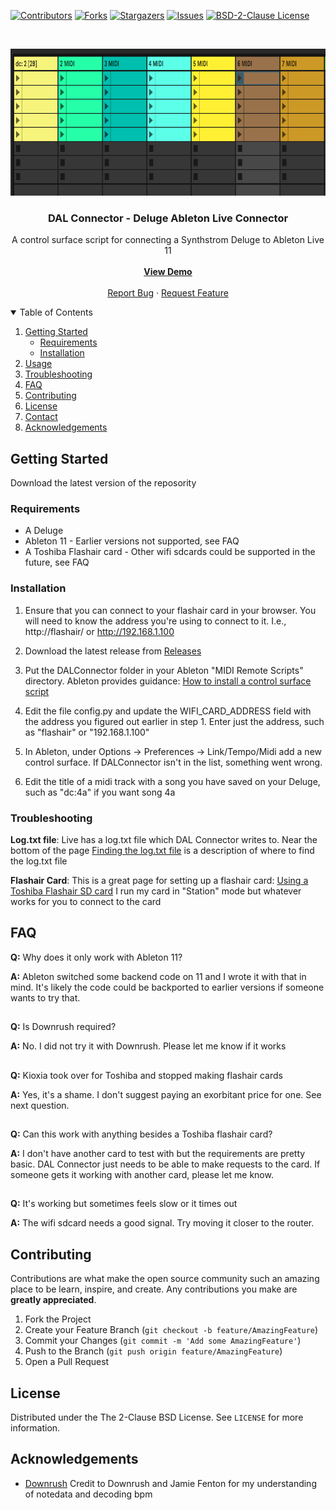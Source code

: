 <!-- PROJECT SHIELDS -->
[![Contributors][contributors-shield]][contributors-url]
[![Forks][forks-shield]][forks-url]
[![Stargazers][stars-shield]][stars-url]
[![Issues][issues-shield]][issues-url]
[![BSD-2-Clause License][license-shield]][license-url]


<!-- PROJECT LOGO -->
<br />
<p align="center">
  <a href="https://github.com/baronrabban/dalconnector">
    <img src="images/logo.png" alt="Logo" width="843" height="235">
  </a>

  <h3 align="center">DAL Connector - Deluge Ableton Live Connector</h3>

  <p align="center">
    A control surface script for connecting a Synthstrom Deluge to Ableton Live 11
    <br />
    <br />
    <a href="https://youtu.be/ZGC71gpfkwQ&vq=hd1080"><strong>View Demo</strong></a>
    <br />
    <br />
    <a href="https://github.com/baronrabban/dalconnector/issues">Report Bug</a>
    ·
    <a href="https://github.com/baronrabban/dalconnector/issues">Request Feature</a>
  </p>
</p>





<!-- TABLE OF CONTENTS -->
<details open="open">
  <summary>Table of Contents</summary>
  <ol>
    <li>
      <a href="#getting-started">Getting Started</a>
      <ul>
        <li><a href="#requirements">Requirements</a></li>
        <li><a href="#installation">Installation</a></li>
      </ul>
    </li>
    <li><a href="#usage">Usage</a></li>
    <li><a href="#Troubleshooting">Troubleshooting</a></li>
    <li><a href="#FAQ">FAQ</a></li>
    <li><a href="#contributing">Contributing</a></li>
    <li><a href="#license">License</a></li>
    <li><a href="#contact">Contact</a></li>
    <li><a href="#acknowledgements">Acknowledgements</a></li>
  </ol>
</details>




<!-- GETTING STARTED -->
## Getting Started

Download the latest version of the reposority

### Requirements

* A Deluge
* Ableton 11 - Earlier versions not supported, see FAQ
* A Toshiba Flashair card - Other wifi sdcards could be supported in the future, see FAQ


### Installation

1. Ensure that you can connect to your flashair card in your browser.  You will need to know the address you're using to connect to it.  I.e., http://flashair/   or http://192.168.1.100

2. Download the latest release from [Releases](https://github.com/baronrabban/dalconnector/releases)

3. Put the DALConnector folder in your Ableton "MIDI Remote Scripts" directory.  Ableton provides guidance:  [How to install a control surface script](https://help.ableton.com/hc/en-us/articles/209072009-Installing-third-party-remote-scripts)

4. Edit the file config.py and update the WIFI_CARD_ADDRESS field with the address you figured out earlier in step 1.  Enter just the address, such as "flashair" or "192.168.1.100"

5. In Ableton, under Options -> Preferences -> Link/Tempo/Midi add a new control surface.  If DALConnector isn't in the list, something went wrong.

6. Edit the title of a midi track with a song you have saved on your Deluge, such as "dc:4a" if you want song 4a


<!-- Troubleshooting -->
### Troubleshooting

**Log.txt file**:
Live has a log.txt file which DAL Connector writes to.  Near the bottom of the page [Finding the log.txt file](https://help.ableton.com/hc/en-us/articles/209071629-Where-to-find-Crash-Reports) is a description of where to find the log.txt file

**Flashair Card**:
This is a great page for setting up a flashair card:  [Using a Toshiba Flashair SD card](https://mattshub.com/blogs/blog/flashair-sd-card)
I run my card in "Station" mode but whatever works for you to connect to the card


<!-- FAQ -->
## FAQ

**Q:** Why does it only work with Ableton 11?

 **A:** Ableton switched some backend code on 11 and I wrote it with that in mind.  It's likely the code could be backported to earlier versions if someone wants to try that.
##

**Q:** Is Downrush required?

 **A:** No.  I did not try it with Downrush.  Please let me know if it works
##

**Q:** Kioxia took over for Toshiba and stopped making flashair cards

 **A:** Yes, it's a shame.  I don't suggest paying an exorbitant price for one.  See next question.
##

**Q:** Can this work with anything besides a Toshiba flashair card?

 **A:** I don't have another card to test with but the requirements are pretty basic.  DAL Connector just needs to be able to make requests to the card.  If someone gets it working with another card, please let me know.
##

**Q:** It's working but sometimes feels slow or it times out

 **A:** The wifi sdcard needs a good signal.  Try moving it closer to the router.
##



<!-- CONTRIBUTING -->
## Contributing

Contributions are what make the open source community such an amazing place to be learn, inspire, and create. Any contributions you make are **greatly appreciated**.

1. Fork the Project
2. Create your Feature Branch (`git checkout -b feature/AmazingFeature`)
3. Commit your Changes (`git commit -m 'Add some AmazingFeature'`)
4. Push to the Branch (`git push origin feature/AmazingFeature`)
5. Open a Pull Request



<!-- LICENSE -->
## License

Distributed under the The 2-Clause BSD License. See `LICENSE` for more information.




<!-- ACKNOWLEDGEMENTS -->
## Acknowledgements
* [Downrush](https://github.com/jamiefaye/downrush)  Credit to Downrush and Jamie Fenton for my understanding of notedata and decoding bpm




<!-- MARKDOWN LINKS & IMAGES -->
<!-- https://www.markdownguide.org/basic-syntax/#reference-style-links -->
[contributors-shield]: https://img.shields.io/github/contributors/baronrabban/dalconnector.svg?style=for-the-badge
[contributors-url]: https://github.com/baronrabban/dalconnector/graphs/contributors
[forks-shield]: https://img.shields.io/github/forks/baronrabban/dalconnector.svg?style=for-the-badge
[forks-url]: https://github.com/baronrabban/dalconnector/network/members
[stars-shield]: https://img.shields.io/github/stars/baronrabban/dalconnector.svg?style=for-the-badge
[stars-url]: https://github.com/baronrabban/dalconnector/stargazers
[issues-shield]: https://img.shields.io/github/issues/baronrabban/dalconnector.svg?style=for-the-badge
[issues-url]: https://github.com/baronrabban/dalconnector/issues
[license-shield]: https://img.shields.io/github/license/baronrabban/dalconnector.svg?style=for-the-badge
[license-url]: https://github.com/baronrabban/dalconnector/blob/master/LICENSE.txt


